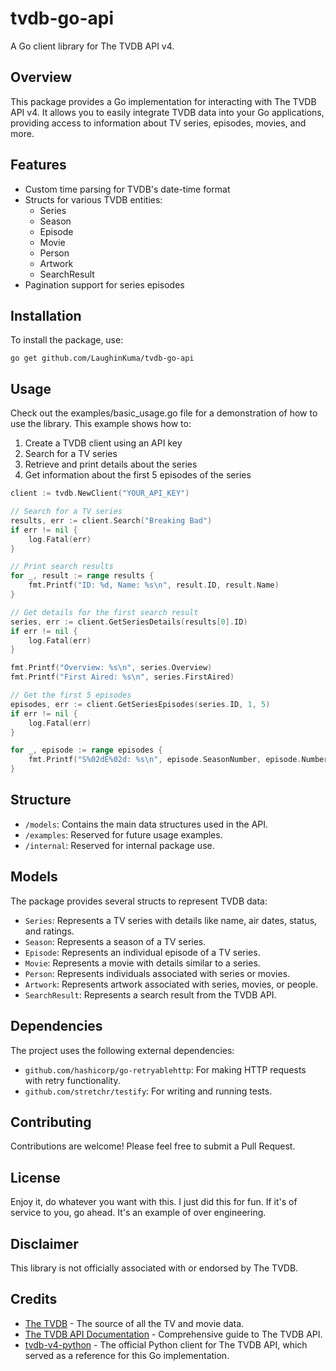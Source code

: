 # tvdb-go-api

A Go client library for The TVDB API v4.

## Overview

This package provides a Go implementation for interacting with The TVDB API v4. It allows you to easily integrate TVDB data into your Go applications, providing access to information about TV series, episodes, movies, and more.

## Features

- Custom time parsing for TVDB's date-time format
- Structs for various TVDB entities:
  - Series
  - Season
  - Episode
  - Movie
  - Person
  - Artwork
  - SearchResult
- Pagination support for series episodes

## Installation

To install the package, use:

```go get github.com/LaughinKuma/tvdb-go-api```

## Usage

Check out the examples/basic_usage.go file for a demonstration of how to use the library. This example shows how to:

1. Create a TVDB client using an API key
2. Search for a TV series
3. Retrieve and print details about the series
4. Get information about the first 5 episodes of the series

```go
client := tvdb.NewClient("YOUR_API_KEY")

// Search for a TV series
results, err := client.Search("Breaking Bad")
if err != nil {
    log.Fatal(err)
}

// Print search results
for _, result := range results {
    fmt.Printf("ID: %d, Name: %s\n", result.ID, result.Name)
}

// Get details for the first search result
series, err := client.GetSeriesDetails(results[0].ID)
if err != nil {
    log.Fatal(err)
}

fmt.Printf("Overview: %s\n", series.Overview)
fmt.Printf("First Aired: %s\n", series.FirstAired)

// Get the first 5 episodes
episodes, err := client.GetSeriesEpisodes(series.ID, 1, 5)
if err != nil {
    log.Fatal(err)
}

for _, episode := range episodes {
    fmt.Printf("S%02dE%02d: %s\n", episode.SeasonNumber, episode.Number, episode.Name)
}
```

##  Structure

- `/models`: Contains the main data structures used in the API.
- `/examples`: Reserved for future usage examples.
- `/internal`: Reserved for internal package use.

## Models

The package provides several structs to represent TVDB data:

- `Series`: Represents a TV series with details like name, air dates, status, and ratings.
- `Season`: Represents a season of a TV series.
- `Episode`: Represents an individual episode of a TV series.
- `Movie`: Represents a movie with details similar to a series.
- `Person`: Represents individuals associated with series or movies.
- `Artwork`: Represents artwork associated with series, movies, or people.
- `SearchResult`: Represents a search result from the TVDB API.

## Dependencies

The project uses the following external dependencies:

- `github.com/hashicorp/go-retryablehttp`: For making HTTP requests with retry functionality.
- `github.com/stretchr/testify`: For writing and running tests.

## Contributing

Contributions are welcome! Please feel free to submit a Pull Request.

## License

Enjoy it, do whatever you want with this. I just did this for fun.
If it's of service to you, go ahead. It's an example of over engineering.

## Disclaimer

This library is not officially associated with or endorsed by The TVDB.

## Credits

- [The TVDB](https://thetvdb.com/) - The source of all the TV and movie data.
- [The TVDB API Documentation](https://www.thetvdb.com/api-information) - Comprehensive guide to The TVDB API.
- [tvdb-v4-python](https://github.com/thetvdb/tvdb-v4-python) - The official Python client for The TVDB API, which served as a reference for this Go implementation.